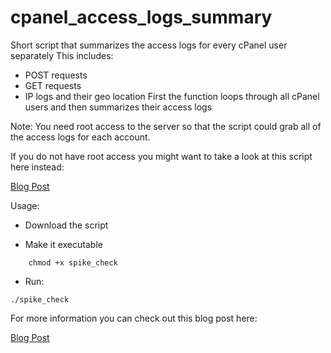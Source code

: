 # cpanel_access_logs_summary

Short script that summarizes the access logs for every cPanel user separately
This includes:
- POST requests
- GET requests
- IP logs and their geo location
First the function loops through all cPanel users and then summarizes their access logs

Note: You need root access to the server so that the script could grab all of the access logs for each account.

If you do not have root access you might want to take a look at this script here instead:

[Blog Post](https://github.com/bobbyiliev/quick_access_logs_summary/)

Usage:

- Download the script

- Make it executable
```
    chmod +x spike_check
```
- Run:
```
./spike_check
```

For more information you can check out this blog post here:

[Blog Post](https://bobbyiliev.com/blog/bash-script-will-summarize-access-logs-check-caused-spike-server/)
